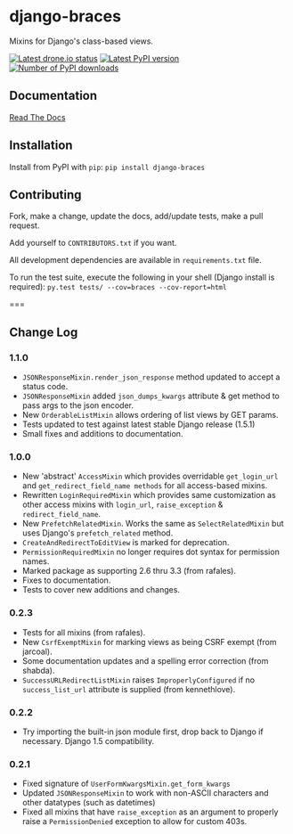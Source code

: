 # django-braces
Mixins for Django's class-based views.

[![Latest drone.io status](https://drone.io/github.com/brack3t/django-braces/status.png)](https://drone.io/github.com/brack3t/django-braces)
[![Latest PyPI version](https://pypip.in/v/django-braces/badge.png)](https://crate.io/packages/django-braces/)
[![Number of PyPI downloads](https://pypip.in/d/django-braces/badge.png)](https://crate.io/packages/django-braces/)

## Documentation
[Read The Docs](http://django-braces.readthedocs.org/en/latest/index.html)

## Installation
Install from PyPI with `pip`:
`pip install django-braces`

## Contributing

Fork, make a change, update the docs, add/update tests, make a pull request.

Add yourself to `CONTRIBUTORS.txt` if you want.

All development dependencies are available in `requirements.txt` file.

To run the test suite, execute the following in your shell (Django install is required):
`py.test tests/ --cov=braces --cov-report=html`

===

## Change Log


### 1.1.0
* `JSONResponseMixin.render_json_response` method updated to accept a status code.
* `JSONResponseMixin` added `json_dumps_kwargs` attribute & get method to pass args to the json encoder.
* New `OrderableListMixin` allows ordering of list views by GET params.
* Tests updated to test against latest stable Django release (1.5.1)
* Small fixes and additions to documentation.

### 1.0.0
* New 'abstract' `AccessMixin` which provides overridable `get_login_url` and `get_redirect_field_name methods` for all access-based mixins.
* Rewritten `LoginRequiredMixin` which provides same customization as other access mixins with `login_url`, `raise_exception` & `redirect_field_name`.
* New `PrefetchRelatedMixin`. Works the same as `SelectRelatedMixin` but uses Django's `prefetch_related` method.
* `CreateAndRedirectToEditView` is marked for deprecation.
* `PermissionRequiredMixin` no longer requires dot syntax for permission names.
* Marked package as supporting 2.6 thru 3.3 (from rafales).
* Fixes to documentation.
* Tests to cover new additions and changes.

### 0.2.3
* Tests for all mixins (from rafales).
* New `CsrfExemptMixin` for marking views as being CSRF exempt (from jarcoal).
* Some documentation updates and a spelling error correction (from shabda).
* `SuccessURLRedirectListMixin` raises `ImproperlyConfigured` if no `success_list_url` attribute is supplied (from kennethlove).

### 0.2.2
* Try importing the built-in json module first, drop back to Django if necessary. Django 1.5 compatibility.

### 0.2.1
* Fixed signature of `UserFormKwargsMixin.get_form_kwargs`
* Updated `JSONResponseMixin` to work with non-ASCII characters and other datatypes (such as datetimes)
* Fixed all mixins that have `raise_exception` as an argument to properly raise a `PermissionDenied` exception to allow for custom 403s.
